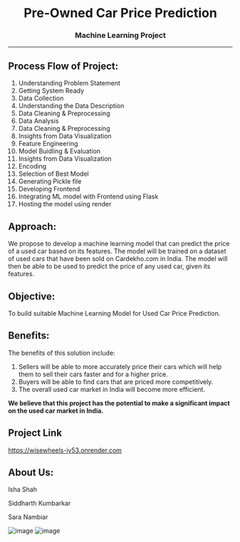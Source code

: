 
<center> 
    
# Pre-Owned Car Price Prediction 
###  Machine Learning Project
---  

</center>


## Process Flow of Project:
1. Understanding Problem Statement
2. Getting System Ready
3. Data Collection
4. Understanding the Data Description
5. Data Cleaning & Preprocessing 
6. Data Analysis 
7. Data Cleaning & Preprocessing 
8. Insights from Data Visualization
9. Feature Engineering
10. Model Buidling & Evaluation
11. Insights from Data Visualization
12. Encoding
12. Selection of Best Model 
13. Generating Pickle file
14. Developing Frontend
15. Integrating ML model with Frontend using Flask
16. Hosting the model using render

## Approach:
We propose to develop a machine learning model that can predict the price of a used car based on its features. The model will be trained on a dataset of used cars that have been sold on Cardekho.com in India. The model will then be able to be used to predict the price of any used car, given its features.

## Objective:
To build suitable Machine Learning Model for Used Car Price Prediction.

## Benefits:
The benefits of this solution include:
1. Sellers will be able to more accurately price their cars which will help them to sell their cars faster and for a higher price.
2. Buyers will be able to find cars that are priced more competitively.
3. The overall used car market in India will become more efficient.

**We believe that this project has the potential to make a significant impact on the used car market in India.**

## Project Link
https://wisewheels-jv53.onrender.com

## About Us:

Isha Shah

Siddharth Kumbarkar

Sara Nambiar

![image](https://github.com/user-attachments/assets/14fcb06a-c6d3-4b66-b852-6cbed5fb0539)
![image](https://github.com/user-attachments/assets/4cb6aa47-6b1d-407d-9f80-4b14d3ff57cc)








